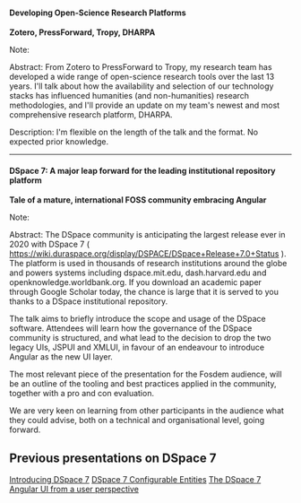 #### Developing Open-Science Research Platforms
**Zotero, PressForward, Tropy, DHARPA**

Note:

Abstract:
From Zotero to PressForward to Tropy, my research team has developed a wide range of open-science research tools over the last 13 years. I'll talk about how the availability and selection of our technology stacks has influenced humanities (and non-humanities) research methodologies, and I'll provide an update on my team's newest and most comprehensive research platform, DHARPA.

Description:
I'm flexible on the length of the talk and the format. No expected prior knowledge.

---

#### DSpace 7: A major leap forward for the leading institutional repository platform
**Tale of a mature, international FOSS community embracing Angular**

Note:

Abstract:
The DSpace community is anticipating the largest release ever in 2020 with DSpace 7 ( https://wiki.duraspace.org/display/DSPACE/DSpace+Release+7.0+Status ). The platform is used in thousands of research institutions around the globe and powers systems including dspace.mit.edu, dash.harvard.edu and openknowledge.worldbank.org. If you download an academic paper through Google Scholar today, the chance is large that it is served to you thanks to a DSpace institutional repository.

The talk aims to briefly introduce the scope and usage of the DSpace software. Attendees will learn how the governance of the DSpace community is structured, and what lead to the decision to drop the two legacy UIs, JSPUI and XMLUI, in favour of an endeavour to introduce Angular as the new UI layer.

The most relevant piece of the presentation for the Fosdem audience, will be an outline of the tooling and best practices applied in the community, together with a pro and con evaluation.

We are very keen on learning from other participants in the audience what they could advise, both on a technical and organisational level, going forward.

## Previous presentations on DSpace 7

[Introducing DSpace 7](https://lecture2go.uni-hamburg.de/l2go/-/get/v/24819)
[DSpace 7 Configurable Entities](https://lecture2go.uni-hamburg.de/l2go/-/get/v/24831)
[The DSpace 7 Angular UI from a user perspective](https://lecture2go.uni-hamburg.de/l2go/-/get/v/24820)


